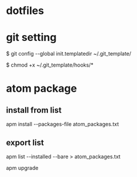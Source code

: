 dotfiles
========

# git setting

$ git config --global init.templatedir ~/.git_template/

$ chmod +x ~/.git_template/hooks/*


# atom package

## install from list

apm install --packages-file atom_packages.txt

## export list

apm list --installed --bare > atom_packages.txt

apm upgrade
